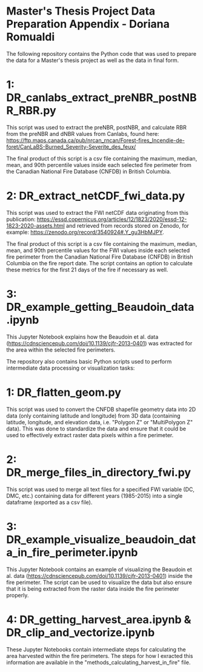# Master's Thesis Project Data Preparation Appendix - Doriana Romualdi 

The following repository contains the Python code that was used to prepare the data for a Master's thesis project as well as the data in final form.  

# 1: DR_canlabs_extract_preNBR_postNBR_RBR.py 

This script was used to extract the preNBR, postNBR, and calculate RBR from the preNBR and dNBR values from Canlabs, found here: https://ftp.maps.canada.ca/pub/nrcan_rncan/Forest-fires_Incendie-de-foret/CanLaBS-Burned_Severity-Severite_des_feux/ 

The final product of this script is a csv file containing the maximum, median, mean, and 90th percentile values inside each selected fire perimeter from the Canadian National Fire Database (CNFDB) in British Columbia. 

# 2: DR_extract_netCDF_fwi_data.py 

This script was used to extract the FWI netCDF data originating from this publication: https://essd.copernicus.org/articles/12/1823/2020/essd-12-1823-2020-assets.html and retrieved from records stored on Zenodo, for example: https://zenodo.org/record/3540924#.Y_gu3HbMJPY. 

The final product of this script is a csv file containing the maximum, median, mean, and 90th percentile values for the FWI values inside each selected fire perimeter from the Canadian National Fire Database (CNFDB) in British Columbia on the fire report date. The script contains an option to calculate these metrics for the first 21 days of the fire if necessary as well. 

# 3: DR_example_getting_Beaudoin_data.ipynb

This Jupyter Notebook explains how the Beaudoin et al. data (https://cdnsciencepub.com/doi/10.1139/cjfr-2013-0401) was extracted for the area within the selected fire perimeters. 

The repository also contains basic Python scripts used to perform intermediate data processing or visualization tasks: 

# 1: DR_flatten_geom.py 

This script was used to convert the CNFDB shapefile geometry data into 2D data (only containing latitude and longitude) from 3D data (containing latitude, longitude, and elevation data, i.e. "Polygon Z" or "MultiPolygon Z" data). This was done to standardize the data and ensure that it could be used to effectively extract raster data pixels within a fire perimeter. 

# 2: DR_merge_files_in_directory_fwi.py 

This script was used to merge all text files for a specified FWI variable (DC, DMC, etc.) containing data for different years (1985-2015) into a single dataframe (exported as a csv file). 

# 3: DR_example_visualize_beaudoin_data_in_fire_perimeter.ipynb 

This Jupyter Notebook contains an example of visualizing the Beaudoin et al. data (https://cdnsciencepub.com/doi/10.1139/cjfr-2013-0401) inside the fire perimeter. The script can be used to visualize the data but also ensure that it is being extracted from the raster data inside the fire perimeter properly. 

# 4: DR_getting_harvest_area.ipynb & DR_clip_and_vectorize.ipynb 

These Jupyter Notebooks contain intermediate steps for calculating the area harvested within the fire perimeters. The steps for how I exracted this information are available in the "methods_calculating_harvest_in_fire" file.
